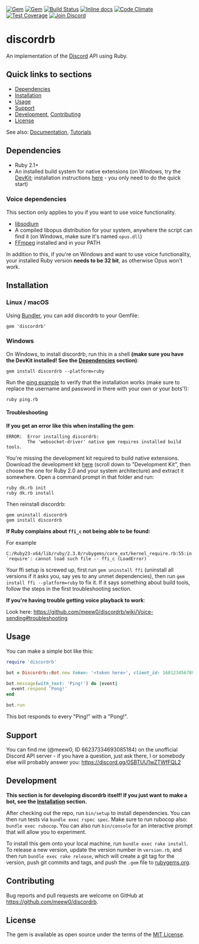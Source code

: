 [![Gem](https://img.shields.io/gem/v/discordrb.svg)](https://rubygems.org/gems/discordrb)
[![Gem](https://img.shields.io/gem/dt/discordrb.svg)](https://rubygems.org/gems/discordrb)
[![Build Status](https://travis-ci.org/meew0/discordrb.svg?branch=master)](https://travis-ci.org/meew0/discordrb)
[![Inline docs](http://inch-ci.org/github/meew0/discordrb.svg?branch=master&style=shields)](http://inch-ci.org/github/meew0/discordrb)
[![Code Climate](https://codeclimate.com/github/meew0/discordrb/badges/gpa.svg)](https://codeclimate.com/github/meew0/discordrb)
[![Test Coverage](https://codeclimate.com/github/meew0/discordrb/badges/coverage.svg)](https://codeclimate.com/github/meew0/discordrb/coverage)
[![Join Discord](https://img.shields.io/badge/discord-join-7289DA.svg)](https://discord.gg/0SBTUU1wZTWfFQL2)
# discordrb

An implementation of the [Discord](https://discordapp.com/) API using Ruby.

## Quick links to sections

* [Dependencies](https://github.com/meew0/discordrb#dependencies)
* [Installation](https://github.com/meew0/discordrb#installation)
* [Usage](https://github.com/meew0/discordrb#usage)
* [Support](https://github.com/meew0/discordrb#support)
* [Development](https://github.com/meew0/discordrb#development), [Contributing](https://github.com/meew0/discordrb#contributing)
* [License](https://github.com/meew0/discordrb#license)

See also: [Documentation](http://www.rubydoc.info/gems/discordrb), [Tutorials](https://github.com/meew0/discordrb/wiki)

## Dependencies

* Ruby 2.1+
* An installed build system for native extensions (on Windows, try the [DevKit](http://rubyinstaller.org/downloads/); installation instructions [here](https://github.com/oneclick/rubyinstaller/wiki/Development-Kit#quick-start) - you only need to do the quick start)

### Voice dependencies

This section only applies to you if you want to use voice functionality.
* [libsodium](https://github.com/meew0/discordrb/wiki/Installing-libsodium)
* A compiled libopus distribution for your system, anywhere the script can find it (on Windows, make sure it's named `opus.dll`)
* [FFmpeg](https://www.ffmpeg.org/download.html) installed and in your PATH

In addition to this, if you're on Windows and want to use voice functionality, your installed Ruby version **needs to be 32 bit**, as otherwise Opus won't work.

## Installation

### Linux / macOS

Using [Bundler](http://bundler.io/#getting-started), you can add discordrb to your Gemfile:

    gem 'discordrb'

### Windows

On Windows, to install discordrb, run this in a shell **(make sure you have the DevKit installed! See the [Dependencies](https://github.com/meew0/discordrb#dependencies) section)**:

    gem install discordrb --platform=ruby

Run the [ping example](https://github.com/meew0/discordrb/blob/master/examples/ping.rb) to verify that the installation works (make sure to replace the username and password in there with your own or your bots'!):

    ruby ping.rb

#### Troubleshooting

**If you get an error like this when installing the gem**:

    ERROR:  Error installing discordrb:
            The 'websocket-driver' native gem requires installed build tools.

You're missing the development kit required to build native extensions. Download the development kit [here](http://rubyinstaller.org/downloads/) (scroll down to "Development Kit", then choose the one for Ruby 2.0 and your system architecture) and extract it somewhere. Open a command prompt in that folder and run:

    ruby dk.rb init
    ruby dk.rb install

Then reinstall discordrb:

    gem uninstall discordrb
    gem install discordrb

**If Ruby complains about `ffi_c` not being able to be found:**

For example

    C:/Ruby23-x64/lib/ruby/2.3.0/rubygems/core_ext/kernel_require.rb:55:in `require': cannot load such file -- ffi_c (LoadError)

Your ffi setup is screwed up, first run `gem uninstall ffi` (uninstall all versions if it asks you, say yes to any unmet dependencies), then run `gem install ffi --platform=ruby` to fix it. If it says something about build tools, follow the steps in the first troubleshooting section.

**If you're having trouble getting voice playback to work**:

Look here: https://github.com/meew0/discordrb/wiki/Voice-sending#troubleshooting

## Usage

You can make a simple bot like this:

```ruby
require 'discordrb'

bot = Discordrb::Bot.new token: '<token here>', client_id: 168123456789123456

bot.message(with_text: 'Ping!') do |event|
  event.respond 'Pong!'
end

bot.run
```

This bot responds to every "Ping!" with a "Pong!".

## Support

You can find me (@meew0, ID 66237334693085184) on the unofficial Discord API server - if you have a question, just ask there, I or somebody else will probably answer you: https://discord.gg/0SBTUU1wZTWfFQL2

## Development

**This section is for developing discordrb itself! If you just want to make a bot, see the [Installation](https://github.com/meew0/discordrb#installation) section.**

After checking out the repo, run `bin/setup` to install dependencies. You can then run tests via `bundle exec rspec spec`. Make sure to run rubocop also: `bundle exec rubocop`. You can also run `bin/console` for an interactive prompt that will allow you to experiment.

To install this gem onto your local machine, run `bundle exec rake install`. To release a new version, update the version number in `version.rb`, and then run `bundle exec rake release`, which will create a git tag for the version, push git commits and tags, and push the `.gem` file to [rubygems.org](https://rubygems.org).

## Contributing

Bug reports and pull requests are welcome on GitHub at https://github.com/meew0/discordrb.


## License

The gem is available as open source under the terms of the [MIT License](http://opensource.org/licenses/MIT).
